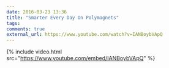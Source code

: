 ```yaml
---
date: 2016-03-23 13:36
title: "Smarter Every Day On Polymagnets"
tags:
comments: true
external_url: https://www.youtube.com/watch?v=IANBoybVApQ
---
```


{% include video.html src="https://www.youtube.com/embed/IANBoybVApQ" %}
